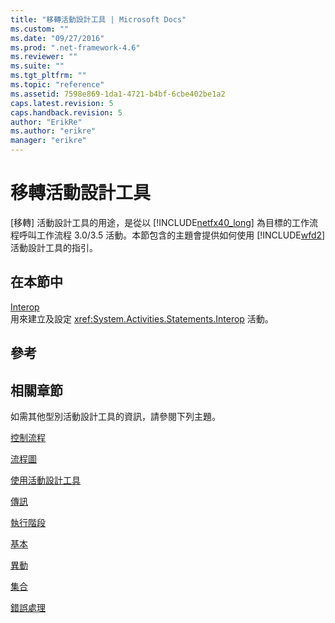 ```yaml
---
title: "移轉活動設計工具 | Microsoft Docs"
ms.custom: ""
ms.date: "09/27/2016"
ms.prod: ".net-framework-4.6"
ms.reviewer: ""
ms.suite: ""
ms.tgt_pltfrm: ""
ms.topic: "reference"
ms.assetid: 7598e869-1da1-4721-b4bf-6cbe402be1a2
caps.latest.revision: 5
caps.handback.revision: 5
author: "ErikRe"
ms.author: "erikre"
manager: "erikre"
---
```

# 移轉活動設計工具
\[移轉\] 活動設計工具的用途，是從以 [!INCLUDE[netfx40_long](../workflow-designer/includes/netfx40_long_md.md)] 為目標的工作流程呼叫工作流程 3.0\/3.5 活動。本節包含的主題會提供如何使用 [!INCLUDE[wfd2](../workflow-designer/includes/wfd2_md.md)] 活動設計工具的指引。  
  
## 在本節中  
 [Interop](../workflow-designer/interop-activity-designer.md)  
 用來建立及設定 <xref:System.Activities.Statements.Interop> 活動。  
  
## 參考  
  
## 相關章節  
 如需其他型別活動設計工具的資訊，請參閱下列主題。  
  
 [控制流程](../workflow-designer/control-flow-activity-designers.md)  
  
 [流程圖](../workflow-designer/flowchart-activity-designers.md)  
  
 [使用活動設計工具](../workflow-designer/using-the-activity-designers.md)  
  
 [傳訊](../workflow-designer/messaging-activity-designers.md)  
  
 [執行階段](../workflow-designer/runtime-activity-designers.md)  
  
 [基本](../workflow-designer/primitives-activity-designers.md)  
  
 [異動](../workflow-designer/transaction-activity-designers.md)  
  
 [集合](../workflow-designer/collection-activity-designers.md)  
  
 [錯誤處理](../workflow-designer/error-handling-activity-designers.md)